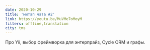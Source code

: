 ```yaml
---
date: 2020-10-29
title: 'митап чата #2'
link: https://youtu.be/MuVMe7oMoyM
filters: offline,translation
city: tms
---
```


Про Yii, выбор фреймворка для энтерпрайз, Cycle ORM и графы.

